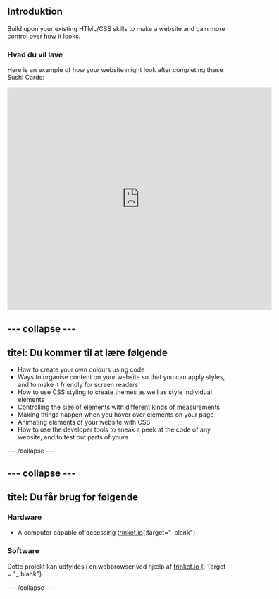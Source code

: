## Introduktion

Build upon your existing HTML/CSS skills to make a website and gain more control over how it looks.

### Hvad du vil lave

Here is an example of how your website might look after completing these Sushi Cards:

<div class="trinket">
  <iframe src="https://trinket.io/embed/html/0e7f7e6713?outputOnly=true&start=result" width="600" height="505" frameborder="0" marginwidth="0" marginheight="0" allowfullscreen>
  </iframe>
</div>

## \--- collapse \---

## titel: Du kommer til at lære følgende

+ How to create your own colours using code
+ Ways to organise content on your website so that you can apply styles, and to make it friendly for screen readers
+ How to use CSS styling to create themes as well as style individual elements
+ Controlling the size of elements with different kinds of measurements
+ Making things happen when you hover over elements on your page
+ Animating elements of your website with CSS
+ How to use the developer tools to sneak a peek at the code of any website, and to test out parts of yours

\--- /collapse \---

## \--- collapse \---

## titel: Du får brug for følgende

### Hardware

+ A computer capable of accessing [trinket.io](https://trinket.io){:target="_blank"}

### Software

Dette projekt kan udfyldes i en webbrowser ved hjælp af [ trinket.io ](https://trinket.io) {: Target = "_ blank"}.

\--- /collapse \---